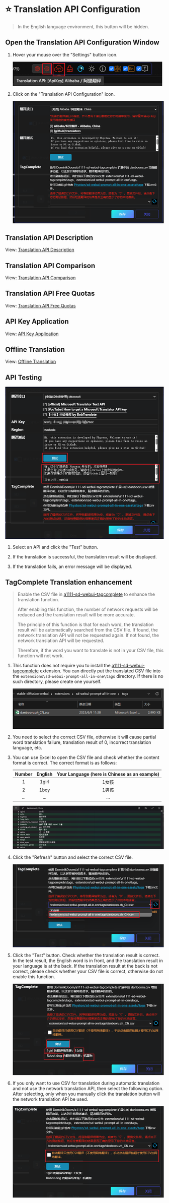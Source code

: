 # :star: Translation API Configuration

> In the English language environment, this button will be hidden.

## Open the Translation API Configuration Window

1. Hover your mouse over the "Settings" button icon.

    ![](./assets/images/TranslationApiConfiguration/api_btn.png)

2. Click on the "Translation API Configuration" icon.

    ![](./assets/images/TranslationApiConfiguration/api.png)

## Translation API Description

View: [Translation API Description](/TranslationAPIDescription.md)

## Translation API Comparison

View: [Translation API Comparison](/TranslationAPIDescription.md#translation-api-comparison)

## Translation API Free Quotas

View: [Translation API Free Quotas](/TranslationAPIDescription.md#all-translation-apis)

## API Key Application

View: [API Key Application](/TranslationAPIDescription.md#all-translation-apis)

## Offline Translation

View: [Offline Translation](/OfflineTranslation.md)

## API Testing

![](./assets/images/TranslationApiConfiguration/test.png)

1. Select an API and click the "Test" button.

2. If the translation is successful, the translation result will be displayed.

3. If the translation fails, an error message will be displayed.

## TagComplete Translation enhancement

> Enable the CSV file in [a1111-sd-webui-tagcomplete](https://github.com/DominikDoom/a1111-sd-webui-tagcomplete) to enhance the translation function.
>
> After enabling this function, the number of network requests will be reduced and the translation result will be more accurate.
>
> The principle of this function is that for each word, the translation result will be automatically searched from the CSV file. If found, the network translation API will not be requested again. If not found, the network translation API will be requested.
>
> Therefore, if the word you want to translate is not in your CSV file, this function will not work.

1. This function does not require you to install the [a1111-sd-webui-tagcomplete](https://github.com/DominikDoom/a1111-sd-webui-tagcomplete) extension. You can directly put the translated CSV file into the `extensions\sd-webui-prompt-all-in-one\tags` directory. If there is no such directory, please create one yourself.

    ![](./assets/images/TranslationApiConfiguration/tags_dir.png)

2. You need to select the correct CSV file, otherwise it will cause partial word translation failure, translation result of 0, incorrect translation language, etc.

3. You can use Excel to open the CSV file and check whether the content format is correct. The correct format is as follows:

    | Number | English | Your Language (here is Chinese as an example) |
    | :---: | :---: | :---: |
    | 1 | 1girl | 1女孩 |
    | 2 | 1boy | 1男孩 |
    | ... | ... | ... |

    ![](./assets/images/TranslationApiConfiguration/csv.png)

4. Click the "Refresh" button and select the correct CSV file.

    ![](./assets/images/TranslationApiConfiguration/select_csv.png)

5. Click the "Test" button. Check whether the translation result is correct. In the test result, the English word is in front, and the translation result in your language is at the back. If the translation result at the back is not correct, please check whether your CSV file is correct, otherwise do not enable this function.

    ![](./assets/images/TranslationApiConfiguration/csv_test.png)

6. If you only want to use CSV for translation during automatic translation and not use the network translation API, then select the following option. After selecting, only when you manually click the translation button will the network translation API be used.

    ![](./assets/images/TranslationApiConfiguration/csv_only.png)